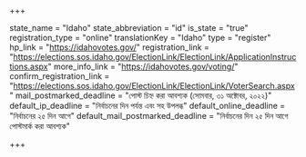 +++

state_name = "Idaho"
state_abbreviation = "id"
is_state = "true"
registration_type = "online"
translationKey = "Idaho"
type = "register"
hp_link = "https://idahovotes.gov/"
registration_link = "https://elections.sos.idaho.gov/ElectionLink/ElectionLink/ApplicationInstructions.aspx"
more_info_link = "https://idahovotes.gov/voting/"
confirm_registration_link = "https://elections.sos.idaho.gov/ElectionLink/ElectionLink/VoterSearch.aspx"
mail_postmarked_deadline = "পোস্ট চিহ্ন করা আবশ্যক (সোমবার, ৩১ অক্টোবর, ২০২২)"
default_ip_deadline = "নির্বাচনের দিন পর্যন্ত এবং সহ উপলব্ধ"
default_online_deadline = "নির্বাচনের ২৫ দিন আগে"
default_mail_postmarked_deadline = "নির্বাচনের দিন ২৫ দিন আগে পোস্টমার্ক করা আবশ্যক"

+++